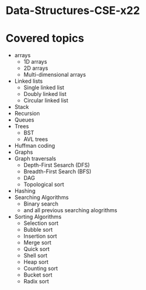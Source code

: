 # Data-Structures-CSE-x22
# Covered topics
* arrays
  * 1D arrays
  * 2D arrays
  * Multi-dimensional arrays
* Linked lists
  * Single linked list
  * Doubly linked list
  * Circular linked list
* Stack
* Recursion
* Queues
* Trees
  * BST
  * AVL trees
* Huffman coding
* Graphs
* Graph traversals
  * Depth-First Sesarch (DFS)
  * Breadth-First Search (BFS)
  * DAG
  * Topological sort
* Hashing
* Searching Algorithms
  * Binary search
  * and all previous searching alogrithms
* Sorting Algorithms
  * Selection sort
  * Bubble sort
  * Insertion sort
  * Merge sort
  * Quick sort 
  * Shell sort 
  * Heap sort
  * Counting sort
  * Bucket sort
  * Radix sort

